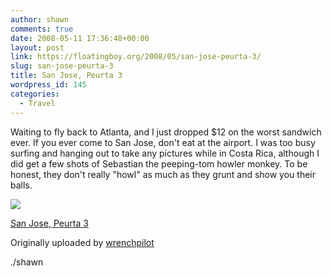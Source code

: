 ```yaml
---
author: shawn
comments: true
date: 2008-05-11 17:36:48+00:00
layout: post
link: https://floatingboy.org/2008/05/san-jose-peurta-3/
slug: san-jose-peurta-3
title: San Jose, Peurta 3
wordpress_id: 145
categories:
  - Travel
---
```


Waiting to fly back to Atlanta, and I just dropped $12 on the worst sandwich ever. If you ever come to San Jose, don't eat at the airport.
I was too busy surfing and hanging out to take any pictures while in Costa Rica, although I did get a few shots of Sebastian the peeping-tom howler monkey. To be honest, they don't really "howl" as much as they grunt and show you their balls.

[![](http://farm4.static.flickr.com/3092/2483834694_d294e6192f_m.jpg)](http://www.flickr.com/photos/wrenchpilot/2483834694/)

[San Jose, Peurta 3](http://www.flickr.com/photos/wrenchpilot/2483834694/)

Originally uploaded by [wrenchpilot](http://www.flickr.com/people/wrenchpilot/)

./shawn
